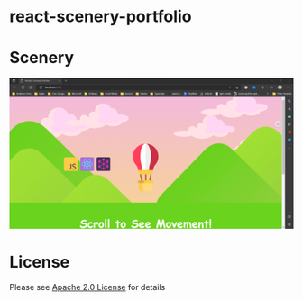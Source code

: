 # react-scenery-portfolio

# Scenery
![](./public/images/scenery.png)

# License
Please see [Apache 2.0 License](./LICENSE) for details
